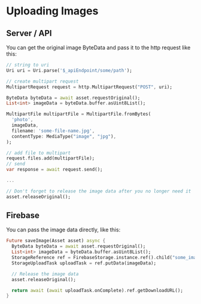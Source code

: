 # Uploading Images

## Server / API

You can get the original image ByteData and pass it to the http request like this:

```dart
// string to uri
Uri uri = Uri.parse('$_apiEndpoint/some/path');

// create multipart request
MultipartRequest request = http.MultipartRequest("POST", uri);

ByteData byteData = await asset.requestOriginal();
List<int> imageData = byteData.buffer.asUint8List();

MultipartFile multipartFile = MultipartFile.fromBytes(
  'photo',
  imageData,
  filename: 'some-file-name.jpg',
  contentType: MediaType("image", "jpg"),
);

// add file to multipart
request.files.add(multipartFile);
// send
var response = await request.send();

...

// Don't forget to release the image data after you no longer need it
asset.releaseOriginal();
```

## Firebase

You can pass the image data directly, like this:

```dart
Future saveImage(Asset asset) async {
  ByteData byteData = await asset.requestOriginal();
  List<int> imageData = byteData.buffer.asUint8List();
  StorageReference ref = FirebaseStorage.instance.ref().child("some_image_bame.jpg");
  StorageUploadTask uploadTask = ref.putData(imageData);

  // Release the image data
  asset.releaseOriginal();

  return await (await uploadTask.onComplete).ref.getDownloadURL();
}
```
